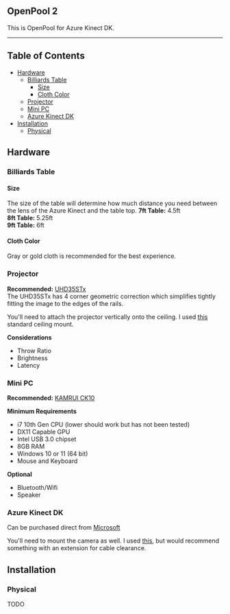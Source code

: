 ## OpenPool 2
This is OpenPool for Azure Kinect DK.
___
## Table of Contents
- [Hardware](#hardware)
  - [Billiards Table](#billiards-table)
    - [Size](#size)
    - [Cloth Color](#cloth-color)
  - [Projector](#projector)
  - [Mini PC](#mini-pc)
  - [Azure Kinect DK](#azure-kinect-dk)
- [Installation](#installation)
  - [Physical](#physical)

## Hardware
### Billiards Table
#### Size
The size of the table will determine how much distance you need between the lens of the Azure Kinect and the table top.
**7ft Table:** 4.5ft  
**8ft Table:** 5.25ft  
**9ft Table:** 6ft

#### Cloth Color
Gray or gold cloth is recommended for the best experience.

### Projector
**Recommended:** [UHD35STx](https://www.amazon.com/dp/B09XVNJNXT?ref=ppx_yo2ov_dt_b_product_details&th=1)  
The UHD35STx has 4 corner geometric correction which simplifies tightly fitting the image to the edges of the rails.  

You'll need to attach the projector vertically onto the ceiling.  I used [this](https://www.amazon.com/dp/B09P1G3L1D?ref=ppx_yo2ov_dt_b_product_details&th=1) standard ceiling mount.  

**Considerations**
- Throw Ratio
- Brightness
- Latency

### Mini PC
**Recommended:** [KAMRUI CK10](https://www.amazon.com/dp/B0B4J68GHM?ref=ppx_yo2ov_dt_b_product_details&th=1)

**Minimum Requirements**
- i7 10th Gen CPU (lower should work but has not been tested) 
- DX11 Capable GPU
- Intel USB 3.0 chipset
- 8GB RAM
- Windows 10 or 11 (64 bit)
- Mouse and Keyboard

**Optional**
- Bluetooth/Wifi
- Speaker

### Azure Kinect DK
Can be purchased direct from [Microsoft](https://www.microsoft.com/en-us/d/azure-kinect-dk/8pp5vxmd9nhq?activetab=pivot:overviewtab)  

You'll need to mount the camera as well.  I used [this](https://www.amazon.com/dp/B0747F8BWN?ref=ppx_yo2ov_dt_b_product_details&th=1), but would recommend something with an extension for cable clearance.

## Installation
### Physical
TODO
